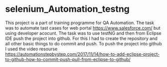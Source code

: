 # selenium_Automation_testng
This project is a part of training programme for QA Automation. The task was  to automate  tast cases for web portal https://www.salesforce.com/ but using developer 
acocunt. The task was to use testNG and then from Eclipse IDE push the project into github. For this I had to create the repository and all other basic things to do commit and push. To push the project into github I used the video resourse
https://automationstepbystep.com/2017/11/14/how-to-add-eclipse-project-to-github-how-to-commit-push-pull-from-eclipse-to-github/ 
